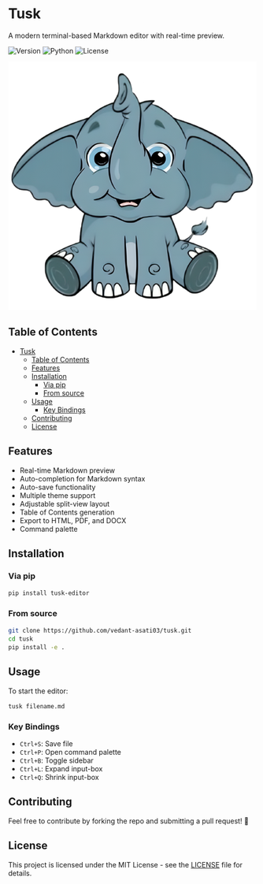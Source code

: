 # Tusk

A modern terminal-based Markdown editor with real-time preview.

![Version](https://img.shields.io/badge/version-0.1.1-blue)
![Python](https://img.shields.io/badge/python-3.10+-blue)
![License](https://img.shields.io/badge/license-MIT-green)

![tusk-logo](assets/tusk-logo.png)

## Table of Contents

- [Tusk](#tusk)
  - [Table of Contents](#table-of-contents)
  - [Features](#features)
  - [Installation](#installation)
    - [Via pip](#via-pip)
    - [From source](#from-source)
  - [Usage](#usage)
    - [Key Bindings](#key-bindings)
  - [Contributing](#contributing)
  - [License](#license)



## Features

- Real-time Markdown preview
- Auto-completion for Markdown syntax
- Auto-save functionality
- Multiple theme support
- Adjustable split-view layout
- Table of Contents generation
- Export to HTML, PDF, and DOCX
- Command palette

## Installation

### Via pip
```bash
pip install tusk-editor
```

### From source

```bash
git clone https://github.com/vedant-asati03/tusk.git
cd tusk
pip install -e .
```

## Usage

To start the editor:
```bash
tusk filename.md
```

### Key Bindings

- `Ctrl+S`: Save file
- `Ctrl+P`: Open command palette
- `Ctrl+B`: Toggle sidebar
- `Ctrl+L`: Expand input-box
- `Ctrl+Q`: Shrink input-box

## Contributing
Feel free to contribute by forking the repo and submitting a pull request! 🚀

## License

This project is licensed under the MIT License - see the [LICENSE](LICENSE) file for details.